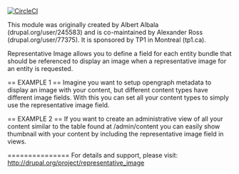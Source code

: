 [![CircleCI](https://circleci.com/gh/juampynr/representative_image.svg?style=svg)](https://circleci.com/gh/juampynr/representative_image)

This module was originally created by Albert Albala (drupal.org/user/245583)
and is co-maintained by Alexander Ross (drupal.org/user/77375). It is sponsored
by TP1 in Montreal (tp1.ca).

Representative Image allows you to define a field for each entity bundle that
should be referenced to display an image when a representative image for an
entity is requested.

== EXAMPLE 1 ==
Imagine you want to setup opengraph metadata to display an image with your
content, but different content types have different image fields. With this you
can set all your content types to simply use the representative image field.

== EXAMPLE 2 ==
If you want to create an administrative view of all your content similar
to the table found at /admin/content you can easily show thumbnail with your
content by including the representative image field in views.

===============
For details and support, please visit:
http://drupal.org/project/representative_image

